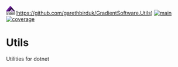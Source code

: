 <img src="https://raw.githubusercontent.com/garethbirduk/GradientSoftware.Utils/main/resources/icon.png" width="25" height="25">(https://github.com/garethbirduk/GradientSoftware.Utils)
[![main](https://github.com/garethbirduk/GradientSoftware.Utils/actions/workflows/main.yml/badge.svg)](https://github.com/garethbirduk/GradientSoftware.Utils/actions)
[![coverage](https://img.shields.io/endpoint?url=https://gist.githubusercontent.com/garethbirduk/b2cc567853da1a12d934884d7da21e43/raw/code-coverage.json)](https://garethbirduk.github.io/GradientSoftware.Utils)

# Utils
Utilities for dotnet
